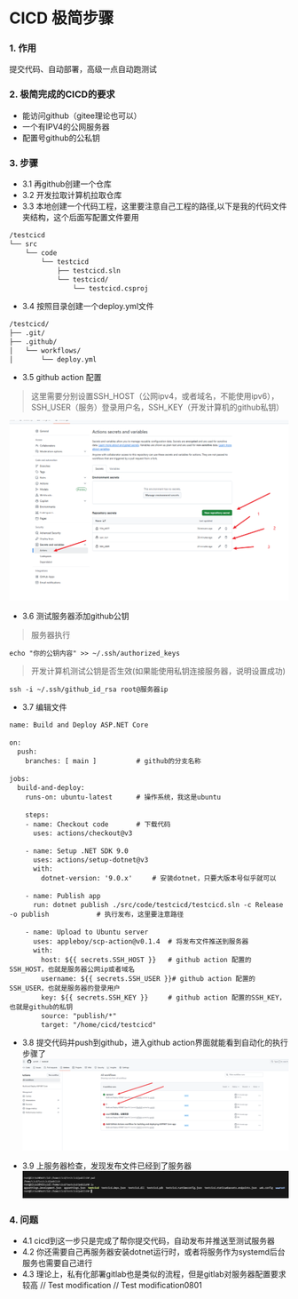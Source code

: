 # CICD 极简步骤

### 1. 作用
提交代码、自动部署，高级一点自动跑测试
### 2. 极简完成的CICD的要求
- 能访问github（gitee理论也可以）
- 一个有IPV4的公网服务器
- 配置号github的公私钥
### 3. 步骤

- 3.1 再github创建一个仓库
- 3.2 开发拉取计算机拉取仓库
- 3.3 本地创建一个代码工程，这里要注意自己工程的路径,以下是我的代码文件夹结构，这个后面写配置文件要用
```
/testcicd
└── src
    └── code
        └── testcicd
            ├── testcicd.sln
            └── testcicd/
                └── testcicd.csproj
```
- 3.4 按照目录创建一个deploy.yml文件
```
/testcicd/
├── .git/
├── .github/
│   └── workflows/
│       └── deploy.yml
```
- 3.5 github action 配置

> 这里需要分别设置SSH_HOST（公网ipv4，或者域名，不能使用ipv6），SSH_USER（服务）登录用户名，SSH_KEY（开发计算机的github私钥）

![alt text](image.png)
  
- 3.6 测试服务器添加github公钥

> 服务器执行
```
echo "你的公钥内容" >> ~/.ssh/authorized_keys
```
> 开发计算机测试公钥是否生效(如果能使用私钥连接服务器，说明设置成功)
```
ssh -i ~/.ssh/github_id_rsa root@服务器ip
```
- 3.7 编辑文件
```
name: Build and Deploy ASP.NET Core

on:
  push:
    branches: [ main ]          # github的分支名称

jobs:
  build-and-deploy:
    runs-on: ubuntu-latest      # 操作系统，我这是ubuntu

    steps:
    - name: Checkout code       # 下载代码
      uses: actions/checkout@v3

    - name: Setup .NET SDK 9.0
      uses: actions/setup-dotnet@v3
      with:
        dotnet-version: '9.0.x'     # 安装dotnet，只要大版本号似乎就可以

    - name: Publish app
      run: dotnet publish ./src/code/testcicd/testcicd.sln -c Release -o publish            # 执行发布，这里要注意路径

    - name: Upload to Ubuntu server
      uses: appleboy/scp-action@v0.1.4  # 将发布文件推送到服务器
      with:
        host: ${{ secrets.SSH_HOST }}   # github action 配置的SSH_HOST，也就是服务器公网ip或者域名
        username: ${{ secrets.SSH_USER }}# github action 配置的SSH_USER，也就是服务器的登录用户
        key: ${{ secrets.SSH_KEY }}     # github action 配置的SSH_KEY，也就是github的私钥
        source: "publish/*"
        target: "/home/cicd/testcicd"

```

- 3.8 提交代码并push到github，进入github action界面就能看到自动化的执行步骤了
![alt text](image-1.png)

- 3.9 上服务器检查，发现发布文件已经到了服务器
![alt text](image-2.png)

### 4. 问题

- 4.1 cicd到这一步只是完成了帮你提交代码，自动发布并推送至测试服务器
- 4.2 你还需要自己再服务器安装dotnet运行时，或者将服务作为systemd后台服务也需要自己进行
- 4.3 理论上，私有化部署gitlab也是类似的流程，但是gitlab对服务器配置要求较高
// Test modification
// Test modification0801

